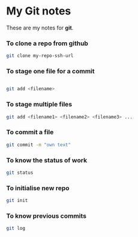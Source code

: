 # My Git notes

These are my notes for **git**.

### To clone a repo from github

```bash
git clone my-repo-ssh-url
```

### To stage one file for a commit

```bash

git add <filename>

```

### To stage multiple files

```bash
git add <filename1> <filename2> <filename3> ...
```
### To commit a file

```bash
git commit -m "own text"
```

### To know the status of work

```bash
git status
```

### To initialise new repo

```bash
git init
```

### To know previous commits

```bash
git log
```

